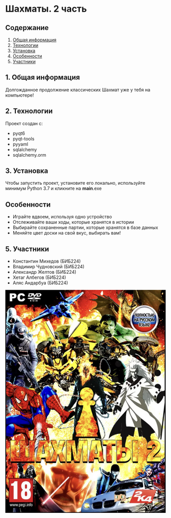 # Шахматы. 2 часть

## Содержание

1. [Общая информация](#Общая-информация)
2. [Технологии](#Технологии)
3. [Установка](#Установка)
4. [Особенности](#Особенности)
5. [Участники](#Участники)

## 1. Общая информация
Долгожданное продолжение классических Шахмат уже у тебя на компьютере!

## 2. Технологии

Проект создан с:

- pyqt6
- pyqt-tools
- pyyaml
- sqlalchemy
- sqlalchemy.orm

## 3. Установка

Чтобы запустить проект, установите его локально, используйте минимум Python 3.7 и кликните на __main__.exe

## Особенности

- Играйте вдвоем, используя одно устройство
- Отслеживайте ваши ходы, которые хранятся в истории
- Выбирайте сохраненные партии, которые хранятся в базе данных
- Меняйте цвет доски на свой вкус, выбирать вам!

## 5. Участники

- Константин Михедов (БИБ224)
- Владимир Чудновский (БИБ224)
- Александр Желтов (БИБ224) 
- Хетаг Албегов (БИБ224)
- Аляс Андарбуа (БИБ224)

![logo](https://github.com/KonstantIMP/chess2/blob/main/.github/logo.jpg?raw=true)
